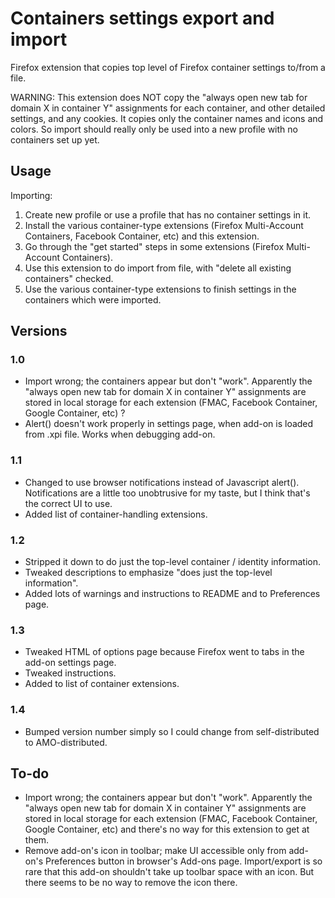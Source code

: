 # Containers settings export and import

Firefox extension that copies top level of Firefox container settings to/from a file.

WARNING: This extension does NOT copy the "always open new tab for domain X in container Y" assignments for each container, and other detailed settings, and any cookies.  It copies only the container names and icons and colors.  So import should really only be used into a new profile with no containers set up yet.

## Usage

Importing:

1. Create new profile or use a profile that has no container settings in it.
2. Install the various container-type extensions (Firefox Multi-Account Containers, Facebook Container, etc) and this extension.
3. Go through the "get started" steps in some extensions (Firefox Multi-Account Containers).
4. Use this extension to do import from file, with "delete all existing containers" checked.
5. Use the various container-type extensions to finish settings in the containers which were imported.

## Versions

### 1.0
* Import wrong; the containers appear but don't "work".  Apparently the "always open new tab for domain X in container Y" assignments are stored in local storage for each extension (FMAC, Facebook Container, Google Container, etc) ?
* Alert() doesn't work properly in settings page, when add-on is loaded from .xpi file.  Works when debugging add-on.

### 1.1
* Changed to use browser notifications instead of Javascript alert().  Notifications are a little too unobtrusive for my taste, but I think that's the correct UI to use.
* Added list of container-handling extensions.

### 1.2
* Stripped it down to do just the top-level container / identity information.
* Tweaked descriptions to emphasize "does just the top-level information".
* Added lots of warnings and instructions to README and to Preferences page.

### 1.3
* Tweaked HTML of options page because Firefox went to tabs in the add-on settings page.
* Tweaked instructions.
* Added to list of container extensions.

### 1.4
* Bumped version number simply so I could change from self-distributed to AMO-distributed.

## To-do
* Import wrong; the containers appear but don't "work".  Apparently the "always open new tab for domain X in container Y" assignments are stored in local storage for each extension (FMAC, Facebook Container, Google Container, etc) and there's no way for this extension to get at them.
* Remove add-on's icon in toolbar; make UI accessible only from add-on's Preferences button in browser's Add-ons page.  Import/export is so rare that this add-on shouldn't take up toolbar space with an icon.  But there seems to be no way to remove the icon there.

